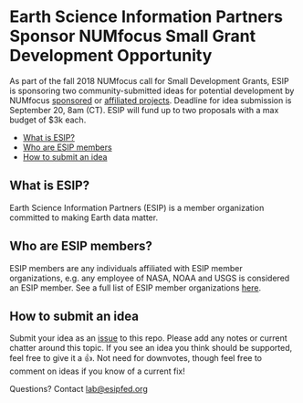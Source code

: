 # Earth Science Information Partners Sponsor NUMfocus Small Grant Development Opportunity

As part of the fall 2018 NUMfocus call for Small Development Grants, ESIP is sponsoring two community-submitted ideas for potential development by NUMfocus [sponsored](https://numfocus.org/sponsored-projects/) or [affiliated projects](https://numfocus.org/sponsored-projects/affiliated-projects). Deadline for idea submission is September 20, 8am (CT). ESIP will fund up to two proposals with a max budget of $3k each.

- [What is ESIP?](#what-is-ESIP?)
- [Who are ESIP members](#who-are-esip-members)
- [How to submit an idea](#how-to-submit-an-idea)

## What is ESIP? 
Earth Science Information Partners (ESIP) is a member organization committed to making Earth data matter. 

## Who are ESIP members?
ESIP members are any individuals affiliated with ESIP member organizations, e.g. any employee of NASA, NOAA and USGS is considered an ESIP member. See a full list of ESIP member organizations [here](http://esipfed.org/partners).

## How to submit an idea
Submit your idea as an [issue](https://github.com/ESIPFed/NUMfocusFallDev/issues) to this repo. Please add any notes or current chatter around this topic. If you see an idea you think should be supported, feel free to give it a :+1:. Not need for downvotes, though feel free to comment on ideas if you know of a current fix!

Questions? Contact lab@esipfed.org
